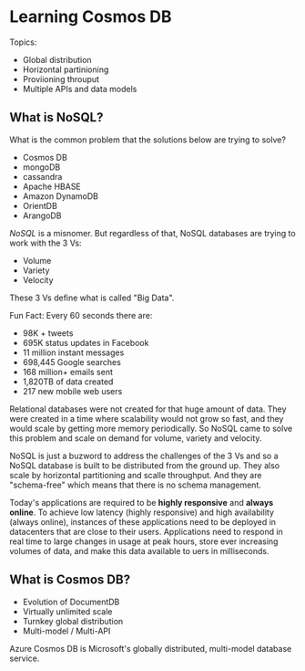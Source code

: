 # Learning Cosmos DB

Topics:

* Global distribution
* Horizontal partinioning
* Proviioning throuput
* Multiple APIs and data models

## What is NoSQL?

What is the common problem that the solutions below are trying to solve?
* Cosmos DB
* mongoDB
* cassandra
* Apache HBASE
* Amazon DynamoDB
* OrientDB
* ArangoDB

*NoSQL* is a misnomer. But regardless of that, NoSQL databases are trying to work with the 3 Vs:

* Volume
* Variety
* Velocity

These 3 Vs define what is called "Big Data".

Fun Fact: Every 60 seconds there are:
* 98K + tweets
* 695K status updates in Facebook
* 11 million instant messages
* 698,445 Google searches
* 168 million+ emails sent
* 1,820TB of data created
* 217 new mobile web users

Relational databases were not created for that huge amount of data. They were created in a time where scalability would not grow so fast, and they would scale by getting more memory periodically. So NoSQL came to solve this problem and scale on demand for volume, variety and velocity. 

NoSQL is just a buzword to address the challenges of the 3 Vs and so a NoSQL database is built to be distributed from the ground up. They also scale by horizontal partitioning and scalle throughput. And they are "schema-free" which means that there is no schema management. 

Today's applications are required to be **highly responsive** and **always online**. To achieve low latency (highly responsive) and high availability (always online), instances of these applications need to be deployed in datacenters that are close to their users. Applications need to respond in real time to large changes in usage at peak hours, store ever increasing volumes of data, and make this data available to uers in milliseconds.

## What is Cosmos DB?

* Evolution of DocumentDB
* Virtually unlimited scale
* Turnkey global distribution
* Multi-model / Multi-API

Azure Cosmos DB is Microsoft's globally distributed, multi-model database service.
